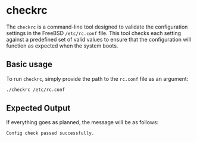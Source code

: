 # checkrc

The `checkrc` is a command-line tool designed to validate the configuration settings in the FreeBSD `/etc/rc.conf` file. This tool checks each setting against a predefined set of valid values to ensure that the configuration will function as expected when the system boots.

## Basic usage

To run `checkrc`, simply provide the path to the `rc.conf` file as an argument:

```bash
./checkrc /etc/rc.conf
```

## Expected Output


If everything goes as planned, the message will be as follows:

```bash
Config check passed successfully.
```
